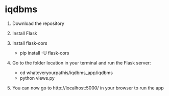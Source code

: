 # iqdbms

1. Download the repository
2. Install Flask
3. Install flask-cors

   - pip install -U flask-cors

3. Go to the folder location in your terminal and run the Flask server:

   - cd whateveryourpathis/iqdbms_app/iqdbms
   - python views.py

4. You can now go to http://localhost:5000/ in your browser to run the app
